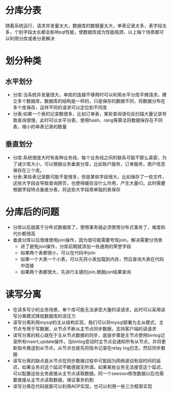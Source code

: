# 分库分表
随着系统运行，请求并发量太大，数据库的数据量太大，单表记录太多，表字段太多，个别字段太长都会影响sql性能，使数据库成为性能瓶颈，以上每个场景都可以利用分库或者分表解决

# 划分种类
## 水平划分
+ 分库:当系统并发量很大，单库的连接不够用时可以利用水平分库平摊请求。建立多个数据库，数据库的结构是一样的，只是保存的数据不同，将数据分布在多个库保存，这样不同的请求可以定位到不同库
+ 分表:如果一个表的记录数很多，比如订单表，某些查询语句会扫描大量记录导致查询很慢，此时可以水平分表，使用hash、rang等算法将数据保存在不同表，缩小的单表记录的数量
## 垂直划分
+ 分库:系统很庞大时有各种业务线，每个业务线之间的联系可能不那么紧密，为了减少库大小，可以根据业务垂直分库，比如账户服务，订单服务，商户信息保存在三个库。
+ 分表:某些表记录数可能不是很多，但是某些字段很大，比如保存了一些文件，这些大字段会导致查询跨页，也使得缓存没什么作用，产生大量IO。此时需要根据字段特点垂直分表，将这些大字段用单独的表保存

# 分库后的问题
+ 分库以后就属于分布式数据库了，使用事务就必须使用分布式事务了，难度和代价都很高
+ 垂直分库以后很难使用join操作，因为很可能需要夸库join，解决需要分场景
    - 进了避免jion操作，分库前期就添加一些通用的荣誉字段
    - 如果两个表都很小，可以在代码中join
    - 如果一个大表一个小表，可以先将小表加载到内存，然后查询大表在代码中连接
    - 如果两个表都很大，先进行主键的join,根据join结果查询

# 读写分离
+ 在读多写少的业务场景，单个库可能无法承受大量的读请求，此时可以采用读写分离模式降低数据库的读压力
+ 读写分离利用mysql的主从结构实现，我们可以将mysql部署为主从模式，主节点专用于写数据，从节点不断从主节点同步数据，支持客户端的读请求
+ 读写分离的核心就在于主从节点数据的同步，底层步骤是主节点使用binlog记录所有insert,update操作，当binlog变动时主节点会通知所有从节点，并将更新指令推送到从节点，从节点也是先将指令记录在relay log日志，然后同步数据
+ 读写分离的缺点是从节点在同步数据过程中可能因为网络波动有段时间的延迟，如果业务对这个延迟不敏感就无所谓。如果某些业务无法接受这个延迟，可以配置这些业务直接从主节点读取数据。同一个seesion修改数据以后也需要直接从主节点读取数据，保证事务机制
+ 读写分离在代码层面可以利用AOP实现，也可以利用一些三方框架实现